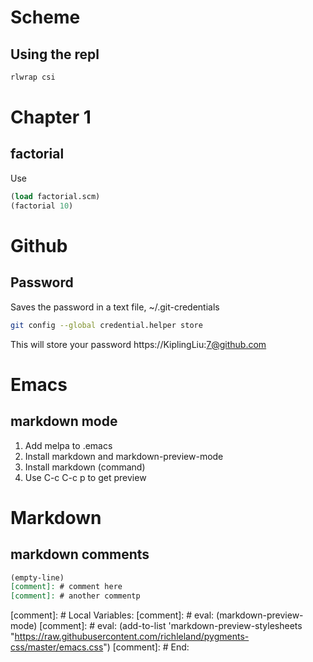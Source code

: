 # Scheme

## Using the repl

```bash
rlwrap csi
```

# Chapter 1
## factorial

Use

``` scheme
(load factorial.scm)
(factorial 10)
```	

# Github
## Password
Saves the password in a text file, ~/.git-credentials
```bash
git config --global credential.helper store
```

This will store your password
https://KiplingLiu:<the password>7@github.com

# Emacs
## markdown mode
1. Add melpa to .emacs
2. Install markdown and markdown-preview-mode
3. Install markdown (command)
4. Use C-c C-c p to get preview

# Markdown
## markdown comments

```markdown
(empty-line)
[comment]: # comment here
[comment]: # another commentp
```

[comment]: # Local Variables:
[comment]: # eval: (markdown-preview-mode)
[comment]: # eval: (add-to-list 'markdown-preview-stylesheets "https://raw.githubusercontent.com/richleland/pygments-css/master/emacs.css")
[comment]: # End:
